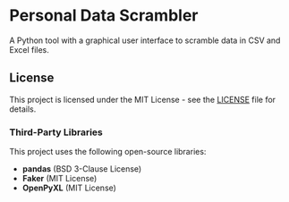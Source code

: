 # Personal Data Scrambler

A Python tool with a graphical user interface to scramble data in CSV and Excel files.

## License

This project is licensed under the MIT License - see the [LICENSE](LICENSE) file for details.

### Third-Party Libraries

This project uses the following open-source libraries:

* **pandas** (BSD 3-Clause License)
* **Faker** (MIT License)
* **OpenPyXL** (MIT License)
